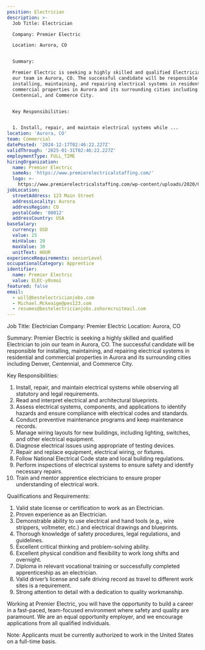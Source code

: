 ```yaml
---
position: Electrician
description: >-
  Job Title: Electrician

  Company: Premier Electric

  Location: Aurora, CO


  Summary: 

  Premier Electric is seeking a highly skilled and qualified Electrician to join
  our team in Aurora, CO. The successful candidate will be responsible for
  installing, maintaining, and repairing electrical systems in residential and
  commercial properties in Aurora and its surrounding cities including Denver,
  Centennial, and Commerce City.


  Key Responsibilities:


  1. Install, repair, and maintain electrical systems while ...
location: 'Aurora, CO'
team: Commercial
datePosted: '2024-12-17T02:46:22.227Z'
validThrough: '2025-01-31T02:46:22.227Z'
employmentType: FULL_TIME
hiringOrganization:
  name: Premier Electric
  sameAs: 'https://www.premierelectricalstaffing.com/'
  logo: >-
    https://www.premierelectricalstaffing.com/wp-content/uploads/2020/05/Premier-Electrical-Staffing-logo.png
jobLocation:
  streetAddress: 123 Main Street
  addressLocality: Aurora
  addressRegion: CO
  postalCode: '80012'
  addressCountry: USA
baseSalary:
  currency: USD
  value: 25
  minValue: 20
  maxValue: 30
  unitText: HOUR
experienceRequirements: seniorLevel
occupationalCategory: Apprentice
identifier:
  name: Premier Electric
  value: ELEC-y0smoi
featured: false
email:
  - will@bestelectricianjobs.com
  - Michael.Mckeaige@pes123.com
  - resumes@bestelectricianjobs.zohorecruitmail.com
---
```




Job Title: Electrician
Company: Premier Electric
Location: Aurora, CO

Summary: 
Premier Electric is seeking a highly skilled and qualified Electrician to join our team in Aurora, CO. The successful candidate will be responsible for installing, maintaining, and repairing electrical systems in residential and commercial properties in Aurora and its surrounding cities including Denver, Centennial, and Commerce City.

Key Responsibilities:

1. Install, repair, and maintain electrical systems while observing all statutory and legal requirements.
2. Read and interpret electrical and architectural blueprints.
3. Assess electrical systems, components, and applications to identify hazards and ensure compliance with electrical codes and standards.
4. Conduct preventive maintenance programs and keep maintenance records.
5. Manage wiring layouts for new buildings, including lighting, switches, and other electrical equipment.
6. Diagnose electrical issues using appropriate of testing devices.
7. Repair and replace equipment, electrical wiring, or fixtures.
8. Follow National Electrical Code state and local building regulations.
9. Perform inspections of electrical systems to ensure safety and identify necessary repairs.
10. Train and mentor apprentice electricians to ensure proper understanding of electrical work.

Qualifications and Requirements:

1. Valid state license or certification to work as an Electrician.
2. Proven experience as an Electrician.
3. Demonstrable ability to use electrical and hand tools (e.g., wire strippers, voltmeter, etc.) and electrical drawings and blueprints.
4. Thorough knowledge of safety procedures, legal regulations, and guidelines.
5. Excellent critical thinking and problem-solving ability.
6. Excellent physical condition and flexibility to work long shifts and overnight.
7. Diploma in relevant vocational training or successfully completed apprenticeship as an electrician.
8. Valid driver’s license and safe driving record as travel to different work sites is a requirement.
9. Strong attention to detail with a dedication to quality workmanship.

Working at Premier Electric, you will have the opportunity to build a career in a fast-paced, team-focused environment where safety and quality are paramount. We are an equal opportunity employer, and we encourage applications from all qualified individuals.

Note: Applicants must be currently authorized to work in the United States on a full-time basis.
